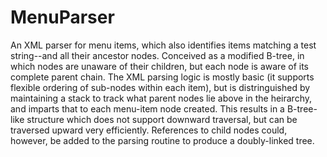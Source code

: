 # MenuParser
An XML parser for menu items, which also identifies items matching a test string--and all their ancestor nodes.  Conceived as a modified B-tree, in which nodes are unaware of their children, but each node is aware of its complete parent chain.
The XML parsing logic is mostly basic (it supports flexible ordering of sub-nodes within each item), but is distringuished by maintaining a stack to track what parent nodes lie above in the heirarchy, and imparts that to each menu-item node created.
This results in a B-tree-like structure which does not support downward traversal, but can be traversed upward very efficiently.  References to child nodes could, however, be added to the parsing routine to produce a doubly-linked tree. 
